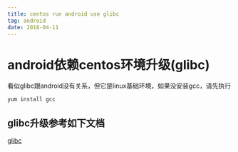 ```yaml
---
title: centos run android use glibc
tag: android
date: 2018-04-11
---
```

# android依赖centos环境升级(glibc)

看似glibc跟android没有关系，但它是linux基础环境，如果没安装gcc，请先执行

```
yum install gcc
```

## glibc升级参考如下文档
[glibc](http://www.cnblogs.com/emberd/p/4952250.html)